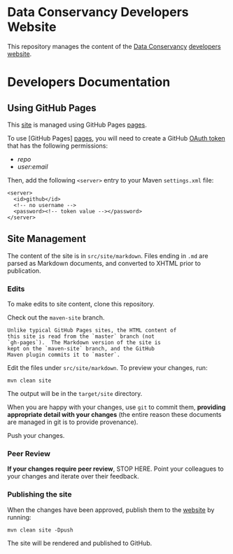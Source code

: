 # Data Conservancy Developers Website

This repository manages the content of the 
[Data Conservancy][dc] [developers website][devhome].

# Developers Documentation

## Using GitHub Pages

This [site][devhome] is managed using GitHub Pages [pages].

To use [GitHub Pages] [pages], you will need to create a
GitHub [OAuth token](https://github.com/settings/tokens) that
has the following permissions:

* _repo_
* _user:email_

Then, add the following `<server>` entry to your Maven 
`settings.xml` file:

    <server>
      <id>github</id>
      <!-- no username -->
      <password><!-- token value --></password>
    </server>

## Site Management

The content of the site is in `src/site/markdown`.  Files ending 
in `.md` are parsed as Markdown documents, and converted 
to XHTML prior to publication.  

### Edits

To make edits to site content, clone this repository. 

Check out the `maven-site` branch.  

    Unlike typical GitHub Pages sites, the HTML content of 
    this site is read from the `master` branch (not 
    `gh-pages`).  The Markdown version of the site is
    kept on the `maven-site` branch, and the GitHub
    Maven plugin commits it to `master`.

Edit the files under `src/site/markdown`.  To preview your changes, run:

    mvn clean site

The output will be in the `target/site` directory.

When you are happy with your changes, use `git` to commit them,
**providing appropriate detail with your changes** (the entire
reason these documents are managed in git is to provide provenance).

Push your changes.  

### Peer Review

**If your changes require peer review**, STOP HERE.  Point your
colleagues to your changes and iterate over their feedback.

### Publishing the site

When the changes have been approved, publish them to the [website][devhome] by
running:

    mvn clean site -Dpush

The site will be rendered and published to GitHub.

[dc]: http://www.dataconservancy.org "Data Conservancy"
[pages]: https://pages.github.com/
[devhome]: http://dataconservancy.github.io/ "Data Conservancy Developers Home"
